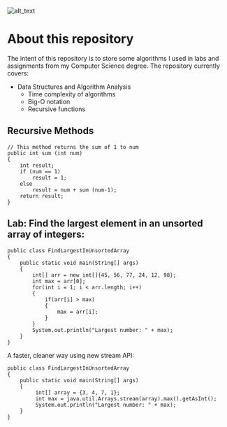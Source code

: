 ![alt_text](https://github.com/pippom/ComputerScience/blob/master/ComputerScience.jpg)

# About this repository
The intent of this repository is to store some algorithms I used in labs and assignments from my Computer Science degree. The repository currently covers:

- Data Structures and Algorithm Analysis
    - Time complexity of algorithms
    - Big-O notation
    - Recursive functions

## Recursive Methods

    // This method returns the sum of 1 to num
    public int sum (int num)
    {
        int result;
        if (num == 1)
            result = 1;
        else
            result = num + sum (num-1);
        return result;
    }

## Lab: Find the largest element in an unsorted array of integers:
    public class FindLargestInUnsortedArray
    {
        public static void main(String[] args)
        {
            int[] arr = new int[]{45, 56, 77, 24, 12, 98};
            int max = arr[0];
            for(int i = 1; i < arr.length; i++)
            {
                if(arr[i] > max)
                {
                    max = arr[i];
                }
            }
            System.out.println("Largest number: " + max);
        }
    }

A faster, cleaner way using new stream API:
    
    public class FindLargestInUnsortedArray
    {
        public static void main(String[] args)
        {
             int[] array = {3, 4, 7, 1};
             int max = java.util.Arrays.stream(array).max().getAsInt();
             System.out.println("Largest number: " + max);
        }
    }
